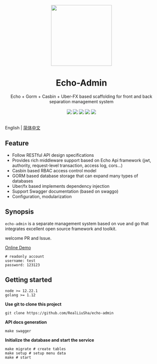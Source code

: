 <div align=center>
<img src="https://images.liusha.me/common/logo.png" width=200" height="200" />
</div>

<h1 align="center">Echo-Admin</h1>

<div align="center">
 Echo + Gorm + Casbin + Uber-FX  based scaffolding for front and back separation management system
 
<br/>
<br/>

<div align=center>
<img src="https://img.shields.io/badge/golang-1.12-blue"/>
<img src="https://img.shields.io/badge/echo-4.2.2-lightBlue"/>
<img src="https://img.shields.io/badge/gorm-1.21.8-red"/>
<img src="https://img.shields.io/badge/casbin-2.26.0-brightgreen"/>
<img src="https://img.shields.io/badge/vue-2.6.12-green"/>
</div>

<br/>
</div>

English | [简体中文](https://github.com/RealLiuSha/echo-admin/blob/main/README.md)

## Feature

* Follow RESTful API design specifications
* Provides rich middleware support based on Echo Api framework (jwt, authority, request-level transaction, access log, cors...)
* Casbin based RBAC access control model
* GORM based database storage that can expand many types of databases
* Uber/fx based implements dependency injection
* Support Swagger documentation (based on swaggo)
* Configuration, modularization

## Synopsis

`echo-admin` is a separate management system based on vue and go that integrates excellent open source framework and toolkit.

welcome PR and Issue.

[Online Demo](https://admin.srelab.cn)
 
```
# readonly account
username: test
password: 123123
```

## Getting started

```
node >= 12.22.1
golang >= 1.12 
```

**Use git to clone this project**

```
git clone https://github.com/RealLiuSha/echo-admin
```

**API docs generation**

```
make swagger
```

**Initialize the database and start the service** 

```
make migrate # create tables
make setup # setup menu data
make # start
```